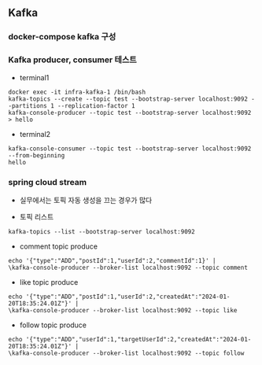 ## Kafka
### docker-compose kafka 구성
### Kafka producer, consumer 테스트
* terminal1
```
docker exec -it infra-kafka-1 /bin/bash
kafka-topics --create --topic test --bootstrap-server localhost:9092 --partitions 1 --replication-factor 1
kafka-console-producer --topic test --bootstrap-server localhost:9092
> hello
```
* terminal2
```
kafka-console-consumer --topic test --bootstrap-server localhost:9092 --from-beginning
hello
```

### spring cloud stream
* 실무에서는 토픽 자동 생성을 끄는 경우가 많다

* 토픽 리스트
```
kafka-topics --list --bootstrap-server localhost:9092
```
* comment topic produce
```
echo '{"type":"ADD","postId":1,"userId":2,"commentId":1}' | 
\kafka-console-producer --broker-list localhost:9092 --topic comment
```
* like topic produce
```
echo '{"type":"ADD","postId":1,"userId":2,"createdAt":"2024-01-20T18:35:24.01Z"}' | 
\kafka-console-producer --broker-list localhost:9092 --topic like
```
* follow topic produce
```
echo '{"type":"ADD","userId":1,"targetUserId":2,"createdAt":"2024-01-20T18:35:24.01Z"}' | 
\kafka-console-producer --broker-list localhost:9092 --topic follow
```